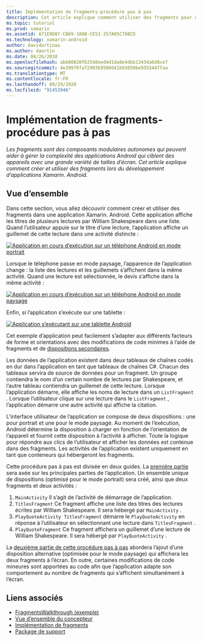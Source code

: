 ```yaml
---
title: Implémentation de fragments-procédure pas à pas
description: Cet article explique comment utiliser des fragments pour développer des applications Xamarin. Android.
ms.topic: tutorial
ms.prod: xamarin
ms.assetid: A71E9D87-CB69-10AB-CE51-357A05C76BCD
ms.technology: xamarin-android
author: davidortinau
ms.author: daortin
ms.date: 04/26/2018
ms.openlocfilehash: ab680020f62548eed4d1da0e4dbb13434a6d8ce7
ms.sourcegitcommit: 4e399f6fa72993b9580d41b93050be935544ffaa
ms.translationtype: MT
ms.contentlocale: fr-FR
ms.lasthandoff: 09/29/2020
ms.locfileid: "91453946"
---
```

# <a name="implementing-fragments---walkthrough"></a>Implémentation de fragments-procédure pas à pas

_Les fragments sont des composants modulaires autonomes qui peuvent aider à gérer la complexité des applications Android qui ciblent des appareils avec une grande variété de tailles d’écran. Cet article explique comment créer et utiliser des fragments lors du développement d’applications Xamarin. Android._

## <a name="overview"></a>Vue d’ensemble

Dans cette section, vous allez découvrir comment créer et utiliser des fragments dans une application Xamarin. Android. Cette application affiche les titres de plusieurs lectures par William Shakespeare dans une liste. Quand l’utilisateur appuie sur le titre d’une lecture, l’application affiche un guillemet de cette lecture dans une activité distincte :

[![Application en cours d’exécution sur un téléphone Android en mode portrait](./images/intro-screenshot-phone-sml.png)](./images/intro-screenshot-phone.png#lightbox)

Lorsque le téléphone passe en mode paysage, l’apparence de l’application change : la liste des lectures et les guillemets s’affichent dans la même activité. Quand une lecture est sélectionnée, le devis s’affiche dans la même activité :

[![Application en cours d’exécution sur un téléphone Android en mode paysage](./images/intro-screenshot-phone-land-sml.png)](./images/intro-screenshot-phone-land.png#lightbox)

Enfin, si l’application s’exécute sur une tablette :

[![Application s’exécutant sur une tablette Android](./images/intro-screenshot-tablet-sml.png)](./images/intro-screenshot-tablet.png#lightbox)

Cet exemple d’application peut facilement s’adapter aux différents facteurs de forme et orientations avec des modifications de code minimes à l’aide de fragments et de [dispositions secondaires](../../../app-fundamentals/resources-in-android/alternate-resources.md).

Les données de l’application existent dans deux tableaux de chaînes codés en dur dans l’application en tant que tableaux de chaînes C#. Chacun des tableaux servira de source de données pour un fragment.  Un groupe contiendra le nom d’un certain nombre de lectures par Shakespeare, et l’autre tableau contiendra un guillemet de cette lecture. Lorsque l’application démarre, elle affiche les noms de lecture dans un `ListFragment` . Lorsque l’utilisateur clique sur une lecture dans le `ListFragment` , l’application démarre une autre activité qui affiche la citation.

L’interface utilisateur de l’application se compose de deux dispositions : une pour portrait et une pour le mode paysage. Au moment de l’exécution, Android détermine la disposition à charger en fonction de l’orientation de l’appareil et fournit cette disposition à l’activité à afficher. Toute la logique pour répondre aux clics de l’utilisateur et afficher les données est contenue dans des fragments. Les activités de l’application existent uniquement en tant que conteneurs qui hébergeront les fragments.

Cette procédure pas à pas est divisée en deux guides. La [première partie](./walkthrough.md) sera axée sur les principales parties de l’application. Un ensemble unique de dispositions (optimisé pour le mode portrait) sera créé, ainsi que deux fragments et deux activités :

1. `MainActivity`&nbsp;Il s’agit de l’activité de démarrage de l’application.
1. `TitlesFragment`&nbsp;Ce fragment affiche une liste des titres des lectures écrites par William Shakespeare. Il sera hébergé par `MainActivity` .
1. `PlayQuoteActivity`&nbsp; `TitlesFragment` démarre le `PlayQuoteActivity` en réponse à l’utilisateur en sélectionnant une lecture dans `TitlesFragment` .
1. `PlayQuoteFragment`&nbsp;Ce fragment affichera un guillemet d’une lecture de William Shakespeare. Il sera hébergé par `PlayQuoteActivity` .

La [deuxième partie de cette procédure pas à pas](./walkthrough-landscape.md) abordera l’ajout d’une disposition alternative (optimisée pour le mode paysage) qui affichera les deux fragments à l’écran. En outre, certaines modifications de code mineures sont apportées au code afin que l’application adapte son comportement au nombre de fragments qui s’affichent simultanément à l’écran.

## <a name="related-links"></a>Liens associés

- [FragmentsWalkthrough (exemple)](/samples/xamarin/monodroid-samples/fragmentswalkthrough)
- [Vue d’ensemble du concepteur](~/android/user-interface/android-designer/index.md)
- [Implémentation de fragments](https://developer.android.com/guide/topics/fundamentals/fragments.html)
- [Package de support](https://developer.android.com/sdk/compatibility-library.html)